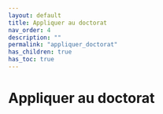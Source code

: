 ```yaml
---
layout: default
title: Appliquer au doctorat
nav_order: 4
description: ""
permalink: "appliquer_doctorat"
has_children: true
has_toc: true
---
```


# Appliquer au doctorat
